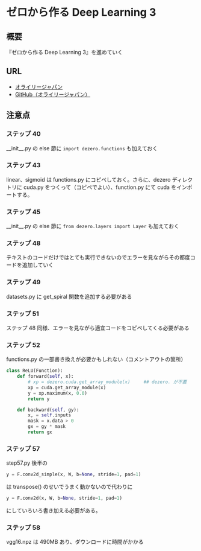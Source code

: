 # ゼロから作る Deep Learning 3

## 概要

『ゼロから作る Deep Learning 3』を進めていく

## URL

- [オライリージャパン](https://www.oreilly.co.jp/books/9784873119069/)
- [GitHub（オライリージャパン）](https://github.com/oreilly-japan/deep-learning-from-scratch-3)

## 注意点

### ステップ 40

\_\_init\_\_.py の else 節に ```import dezero.functions``` も加えておく

### ステップ 43

linear、sigmoid は functions.py にコピペしておく。さらに、dezero ディレクトリに cuda.py をつくって（コピペでよい）、function.py にて cuda をインポートする。

### ステップ 45

\_\_init\_\_.py の else 節に ```from dezero.layers import Layer``` も加えておく

### ステップ 48

テキストのコードだけではとても実行できないのでエラーを見ながらその都度コードを追加していく

### ステップ 49

datasets.py に get_spiral 関数を追加する必要がある

### ステップ 51

ステップ 48 同様、エラーを見ながら適宜コードをコピペしてくる必要がある

### ステップ 52

functions.py の一部書き換えが必要かもしれない（コメントアウトの箇所）

``` python
class ReLU(Function):
    def forward(self, x):
        # xp = dezero.cuda.get_array_module(x)     ## dezero. が不要
        xp = cuda.get_array_module(x)
        y = xp.maximum(x, 0.0)
        return y

    def backward(self, gy):
        x, = self.inputs
        mask = x.data > 0
        gx = gy * mask
        return gx
```

### ステップ 57

step57.py 後半の

``` python
y = F.conv2d_simple(x, W, b=None, stride=1, pad=1)
```

は transpose() のせいでうまく動かないので代わりに

``` python
y = F.conv2d(x, W, b=None, stride=1, pad=1)
```

にしていろいろ書き加える必要がある。

### ステップ 58

vgg16.npz は 490MB あり、ダウンロードに時間がかかる
